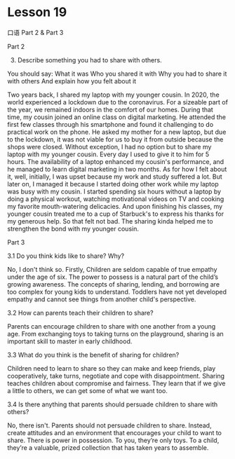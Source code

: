 # Lesson 19

口语 Part 2 & Part 3

Part 2

3.  Describe something you had to share with others. 

You should say:
What it was
Who you shared it with
Why you had to share it with others
And explain how you felt about it

Two years back, I shared my laptop with my younger cousin. In 2020,  the world experienced a lockdown due to the coronavirus. For a sizeable part of the year, we remained indoors in the comfort of our homes. During that time, my cousin joined an online class on digital marketing. He attended the first few classes through his smartphone and found it challenging to do practical work on the phone. He asked my mother for a new laptop, but due to the lockdown, it was not viable for us to buy it from outside because the shops were closed. Without exception, I had no option but to share my laptop with my younger cousin. Every day I used to give it to him for 5 hours.  The availability of a laptop enhanced my cousin's performance, and he managed to learn digital marketing in two months.  As for how I felt about it, well, initially, I was upset because my work and study suffered a lot. But later on, I managed it because I started doing other work while my laptop was busy with my cousin. I started spending six hours without a laptop by doing a physical workout, watching motivational videos on TV and cooking my favorite mouth-watering delicacies. And upon finishing his classes, my younger cousin treated me to a cup of Starbuck's to express his thanks for my generous help. So that felt not bad. The sharing kinda helped me to strengthen the bond with my younger cousin.

Part 3

3.1 Do you think kids like to share? Why?

No, I don't think so. Firstly, Children are seldom capable of true empathy under the age of six. The power to possess is a natural part of the child’s growing awareness. The concepts of sharing, lending, and borrowing are too complex for young kids to understand. Toddlers have not yet developed empathy and cannot see things from another child's perspective.

3.2 How can parents teach their children to share?

Parents can encourage children to share with one another from a young age. From exchanging toys to taking turns on the playground, sharing is an important skill to master in early childhood. 

3.3 What do you think is the benefit of sharing for children?

Children need to learn to share so they can make and keep friends, play cooperatively, take turns, negotiate and cope with disappointment. Sharing teaches children about compromise and fairness. They learn that if we give a little to others, we can get some of what we want too.

3.4 Is there anything that parents should persuade children to share with others?

No, there isn't. Parents should not persuade children to share. Instead, create attitudes and an environment that encourages your child to want to share. There is power in possession. To you, they’re only toys. To a child, they’re a valuable, prized collection that has taken years to assemble. 